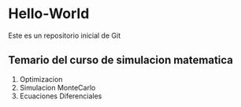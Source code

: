 # Hello-World
Este es un repositorio inicial de Git

## Temario del curso de simulacion matematica

1. Optimizacion
2. Simulacion MonteCarlo
3. Ecuaciones Diferenciales
